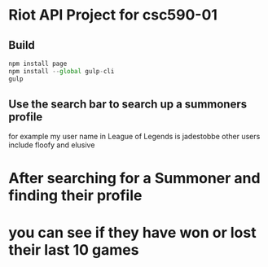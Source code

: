 # Riot API Project for csc590-01

## Build

```js
npm install page
npm install --global gulp-cli
gulp
```
## Use the search bar to search up a summoners profile
for example my user name in League of Legends is jadestobbe
other users include floofy and elusive

# After searching for a Summoner and finding their profile 
# you can see if they have won or lost their last 10 games
